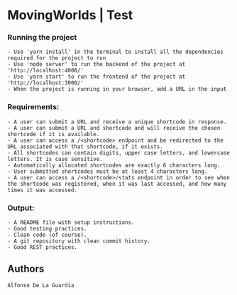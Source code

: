 # MovingWorlds | Test

### Running the project

    - Use 'yarn install' in the terminal to install all the dependencies required for the project to run
    - Use 'node server' to run the backend of the project at 'http://localhost:4000/'
    - Use 'yarn start' to run the frontend of the project at 'http://localhost:3000/'
    - When the project is running in your browser, add a URL in the input

### Requirements:

    - A user can submit a URL and receive a unique shortcode in response.
    - A user can submit a URL and shortcode and will receive the chosen shortcode if it is available.
    - A user can access a /<shortcode> endpoint and be redirected to the URL associated with that shortcode, if it exists.
    - All shortcodes can contain digits, upper case letters, and lowercase letters. It is case sensitive.
    - Automatically allocated shortcodes are exactly 6 characters long.
    - User submitted shortcodes must be at least 4 characters long.
    - A user can access a /<shortcode>/stats endpoint in order to see when the shortcode was registered, when it was last accessed, and how many times it was accessed.

### Output:

    - A README file with setup instructions.
    - Good testing practices.
    - Clean code (of course).
    - A git repository with clean commit history.
    - Good REST practices.

## Authors

    Alfonso De La Guardia
